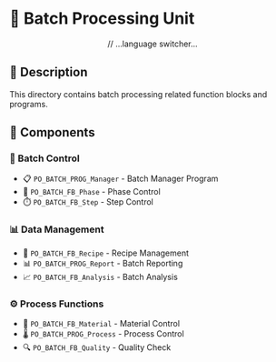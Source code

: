 # 🔄 Batch Processing Unit

<div align="center">
// ...language switcher...
</div>

## 📑 Description
This directory contains batch processing related function blocks and programs.

## 📂 Components
### 🎯 Batch Control
- 📋 `PO_BATCH_PROG_Manager` - Batch Manager Program
- 🔄 `PO_BATCH_FB_Phase` - Phase Control
- ⏱️ `PO_BATCH_FB_Step` - Step Control

### 📊 Data Management
- 💾 `PO_BATCH_FB_Recipe` - Recipe Management
- 📊 `PO_BATCH_PROG_Report` - Batch Reporting
- 📈 `PO_BATCH_FB_Analysis` - Batch Analysis

### ⚙️ Process Functions
- 🧪 `PO_BATCH_FB_Material` - Material Control
- 🌡️ `PO_BATCH_PROG_Process` - Process Control
- 🔍 `PO_BATCH_FB_Quality` - Quality Check
